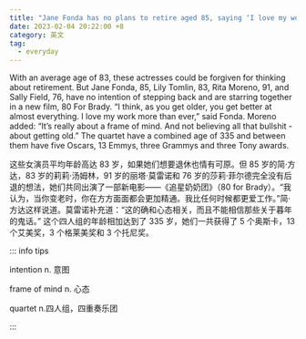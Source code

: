 ```yaml
---
title: "Jane Fonda has no plans to retire aged 85, saying ‘I love my work more than ever’"
date: 2023-02-04 20:22:00 +8
category: 英文
tag:
  - everyday
---
```


With an average age of 83, these actresses could be forgiven for thinking about retirement. But Jane Fonda, 85, Lily Tomlin, 83, Rita Moreno, 91, and Sally Field, 76, have no intention of stepping back and are starring together in a new film, 80 For Brady. “I think, as you get older, you get better at almost everything. I love my work more than ever,” said Fonda. Moreno added: “It’s really about a frame of mind. And not believing all that bullshit - about getting old.” The quartet have a combined age of 335 and between them have five Oscars, 13 Emmys, three Grammys and three Tony awards.

这些女演员平均年龄高达 83 岁，如果她们想要退休也情有可原。但 85 岁的简·方达，83 岁的莉莉·汤姆林，91 岁的丽塔·莫雷诺和 76 岁的莎莉·菲尔德完全没有后退的想法，她们共同出演了一部新电影——《追星奶奶团》（80 for Brady）。“我认为，当你变老时，你在方方面面都会更加精通。我比任何时候都更爱工作。”简·方达这样说道。莫雷诺补充道：“这的确和心态相关，而且不能相信那些关于暮年的鬼话。” 这个四人组的年龄相加达到了 335 岁，她们一共获得了 5 个奥斯卡，13 个艾美奖，3 个格莱美奖和 3 个托尼奖。

::: info tips

intention n. 意图

frame of mind n. 心态

quartet n.四人组，四重奏乐团

:::
